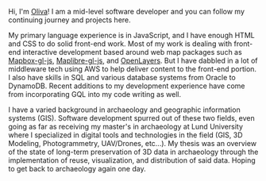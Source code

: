 Hi, I'm [Oliva](https://www.linkedin.com/in/olivia-bellis-06365572/)! I am a mid-level software developer and you can follow my continuing journey and projects here.

My primary language experience is in JavaScript, and I have enough HTML and CSS to do solid front-end work. Most of my work is dealing with front-end interactive development based around web map packages such as [Mapbox-gl-js](https://github.com/mapbox/mapbox-gl-js), [Maplibre-gl-js](https://github.com/maplibre/maplibre-gl-js), and [OpenLayers](https://github.com/openlayers/openlayers). But I have dabbled in a lot of middleware tech using AWS to help deliver content to the front-end portion. I also have skills in SQL and various database systems from Oracle to DynamoDB. Recent additions to my development experience have come from incorporating GQL into my code writing as well.

I have a varied background in archaeology and geographic information systems (GIS). Software development spurred out of these two fields, even going as far as receiving my master's in archaeology at Lund University where I specialized in digital tools and technologies in the field (GIS, 3D Modeling, Photogrammetry, UAV/Drones, etc...). My thesis was an overview of the state of long-term preservation of 3D data in archaeology through the implementation of reuse, visualization, and distribution of said data. Hoping to get back to archaeology again one day.
